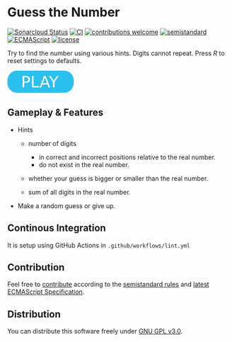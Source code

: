 # Guess the Number

[![Sonarcloud Status](https://sonarcloud.io/api/project_badges/measure?project=berkerol_guess-the-number&metric=alert_status)](https://sonarcloud.io/dashboard?id=berkerol_guess-the-number)
[![CI](https://github.com/berkerol/guess-the-number/actions/workflows/lint.yml/badge.svg?branch=master)](https://github.com/berkerol/guess-the-number/actions/workflows/lint.yml)
[![contributions welcome](https://img.shields.io/badge/contributions-welcome-brightgreen.svg)](https://github.com/berkerol/guess-the-number/issues)
[![semistandard](https://img.shields.io/badge/code%20style-semistandard-brightgreen.svg)](https://github.com/Flet/semistandard)
[![ECMAScript](https://img.shields.io/badge/ECMAScript-latest-brightgreen.svg)](https://www.ecma-international.org/ecma-262)
[![license](https://img.shields.io/badge/license-GNU%20GPL%20v3.0-blue.svg)](https://github.com/berkerol/guess-the-number/blob/master/LICENSE)

Try to find the number using various hints. Digits cannot repeat. Press _R_ to reset settings to defaults.

[![button](play.png)](https://berkerol.github.io/guess-the-number/gtn.html)

## Gameplay & Features

- Hints

  - number of digits

    - in correct and incorrect positions relative to the real number.
    - do not exist in the real number.

  - whether your guess is bigger or smaller than the real number.

  - sum of all digits in the real number.

- Make a random guess or give up.

## Continous Integration

It is setup using GitHub Actions in `.github/workflows/lint.yml`

## Contribution

Feel free to [contribute](https://github.com/berkerol/guess-the-number/issues) according to the [semistandard rules](https://github.com/Flet/semistandard) and [latest ECMAScript Specification](https://www.ecma-international.org/ecma-262).

## Distribution

You can distribute this software freely under [GNU GPL v3.0](https://github.com/berkerol/guess-the-number/blob/master/LICENSE).
